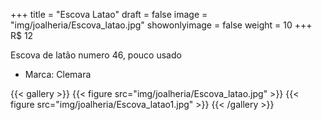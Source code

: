 +++
title = "Escova Latao"
draft = false
image = "img/joalheria/Escova_latao.jpg"
showonlyimage = false
weight = 10
+++
<span class="price">R$ 12</span>

<!--more-->

Escova de latão	numero 46, pouco usado

- Marca: Clemara

{{< gallery >}}
{{< figure src="img/joalheria/Escova_latao.jpg" >}}
{{< figure src="img/joalheria/Escova_latao1.jpg" >}}
{{< /gallery >}}
